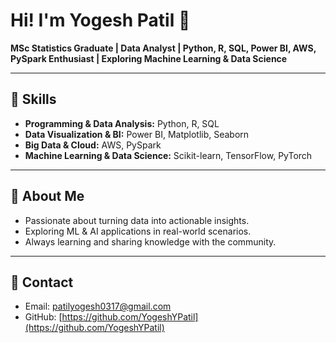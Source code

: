 # Hi! I'm Yogesh Patil 👋

**MSc Statistics Graduate | Data Analyst | Python, R, SQL, Power BI, AWS, PySpark Enthusiast | Exploring Machine Learning & Data Science**

---

## 🔹 Skills
- **Programming & Data Analysis:** Python, R, SQL  
- **Data Visualization & BI:** Power BI, Matplotlib, Seaborn  
- **Big Data & Cloud:** AWS, PySpark  
- **Machine Learning & Data Science:** Scikit-learn, TensorFlow, PyTorch  

---

## 🔹 About Me
- Passionate about turning data into actionable insights.  
- Exploring ML & AI applications in real-world scenarios.  
- Always learning and sharing knowledge with the community.  

---

## 🔹 Contact
- Email: [patilyogesh0317@gmail.com](mailto:yogeshpatil.stats@gmail.com)  
- GitHub: [https://github.com/YogeshYPatil](https://github.com/YogeshYPatil)
